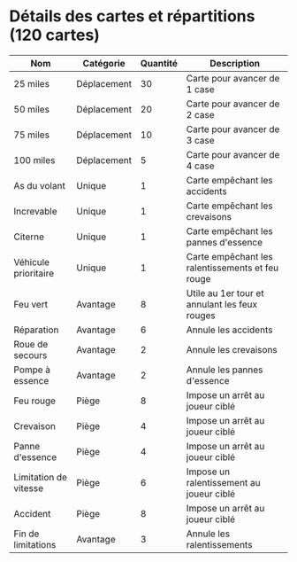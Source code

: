 # Détails des cartes et répartitions (120 cartes)

| Nom | Catégorie | Quantité | Description |
|-----|-----------|----------|-------------|
| 25 miles | Déplacement | 30 | Carte pour avancer de 1 case |
| 50 miles | Déplacement | 20 | Carte pour avancer de 2 case |
| 75 miles | Déplacement | 10 | Carte pour avancer de 3 case |
| 100 miles | Déplacement | 5 | Carte pour avancer de 4 case |
| As du volant | Unique | 1 | Carte empêchant les accidents |
| Increvable | Unique | 1 | Carte empêchant les crevaisons |
| Citerne | Unique | 1 | Carte empêchant les pannes d'essence |
| Véhicule prioritaire | Unique | 1 | Carte empêchant les ralentissements et feu rouge |
| Feu vert | Avantage | 8 | Utile au 1er tour et annulant les feux rouges |
| Réparation | Avantage | 6 | Annule les accidents |
| Roue de secours | Avantage | 2 | Annule les crevaisons |
| Pompe à essence | Avantage | 2 | Annule les pannes d'essence |
| Feu rouge | Piège | 8 | Impose un arrêt au joueur ciblé |
| Crevaison | Piège | 4 | Impose un arrêt au joueur ciblé |
| Panne d'essence | Piège | 4 | Impose un arrêt au joueur ciblé |
| Limitation de vitesse | Piège | 6 | Impose un ralentissement au joueur ciblé |
| Accident | Piège | 8 | Impose un arrêt au joueur ciblé |
| Fin de limitations | Avantage | 3 | Annule les ralentissements |